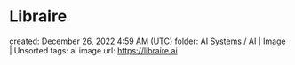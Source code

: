 # Libraire

created: December 26, 2022 4:59 AM (UTC)
folder: AI Systems / AI | Image | Unsorted
tags: ai image
url: https://libraire.ai